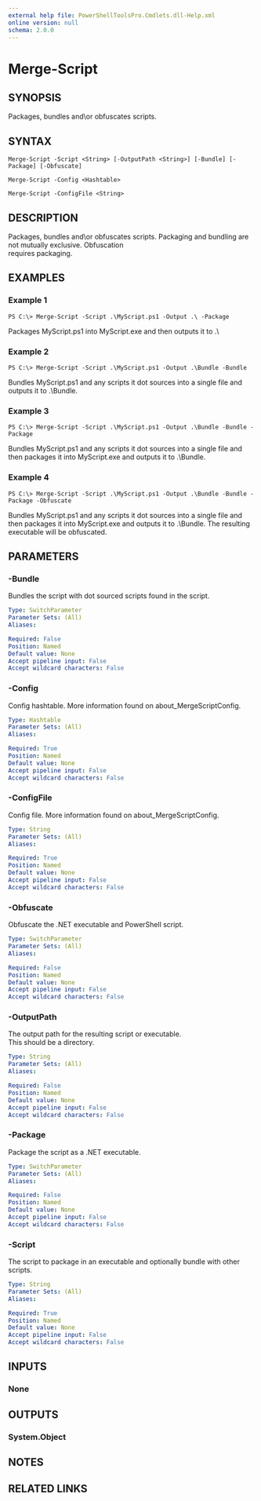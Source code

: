 ```yaml
---
external help file: PowerShellToolsPro.Cmdlets.dll-Help.xml
online version: null
schema: 2.0.0
---
```


# Merge-Script

## SYNOPSIS

Packages, bundles and\or obfuscates scripts.

## SYNTAX

```
Merge-Script -Script <String> [-OutputPath <String>] [-Bundle] [-Package] [-Obfuscate]

Merge-Script -Config <Hashtable>

Merge-Script -ConfigFile <String> 
```

## DESCRIPTION

Packages, bundles and\or obfuscates scripts. Packaging and bundling are not mutually exclusive. Obfuscation  
requires packaging.

## EXAMPLES

### Example 1

```
PS C:\> Merge-Script -Script .\MyScript.ps1 -Output .\ -Package
```

Packages MyScript.ps1 into MyScript.exe and then outputs it to .\

### Example 2

```
PS C:\> Merge-Script -Script .\MyScript.ps1 -Output .\Bundle -Bundle
```

Bundles MyScript.ps1 and any scripts it dot sources into a single file and outputs it to .\Bundle.

### Example 3

```
PS C:\> Merge-Script -Script .\MyScript.ps1 -Output .\Bundle -Bundle -Package
```

Bundles MyScript.ps1 and any scripts it dot sources into a single file and then packages it into MyScript.exe and outputs it to .\Bundle.

### Example 4

```
PS C:\> Merge-Script -Script .\MyScript.ps1 -Output .\Bundle -Bundle -Package -Obfuscate
```

Bundles MyScript.ps1 and any scripts it dot sources into a single file and then packages it into MyScript.exe and outputs it to .\Bundle. The resulting executable will be obfuscated.

## PARAMETERS

### -Bundle

Bundles the script with dot sourced scripts found in the script.

```yaml
Type: SwitchParameter
Parameter Sets: (All)
Aliases: 

Required: False
Position: Named
Default value: None
Accept pipeline input: False
Accept wildcard characters: False
```

### -Config

Config hashtable. More information found on about\_MergeScriptConfig.

```yaml
Type: Hashtable
Parameter Sets: (All)
Aliases: 

Required: True
Position: Named
Default value: None
Accept pipeline input: False
Accept wildcard characters: False
```

### -ConfigFile

Config file. More information found on about\_MergeScriptConfig.

```yaml
Type: String
Parameter Sets: (All)
Aliases: 

Required: True
Position: Named
Default value: None
Accept pipeline input: False
Accept wildcard characters: False
```

### -Obfuscate

Obfuscate the .NET executable and PowerShell script.

```yaml
Type: SwitchParameter
Parameter Sets: (All)
Aliases: 

Required: False
Position: Named
Default value: None
Accept pipeline input: False
Accept wildcard characters: False
```

### -OutputPath

The output path for the resulting script or executable.  
This should be a directory.

```yaml
Type: String
Parameter Sets: (All)
Aliases: 

Required: False
Position: Named
Default value: None
Accept pipeline input: False
Accept wildcard characters: False
```

### -Package

Package the script as a .NET executable.

```yaml
Type: SwitchParameter
Parameter Sets: (All)
Aliases: 

Required: False
Position: Named
Default value: None
Accept pipeline input: False
Accept wildcard characters: False
```

### -Script

The script to package in an executable and optionally bundle with other scripts.

```yaml
Type: String
Parameter Sets: (All)
Aliases: 

Required: True
Position: Named
Default value: None
Accept pipeline input: False
Accept wildcard characters: False
```

## INPUTS

### None

## OUTPUTS

### System.Object

## NOTES

## RELATED LINKS



